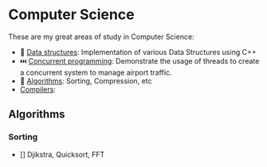 # Computer Science

These are my great areas of study in Computer Science:

- 🧮 [Data structures](https://github.com/flametuner/data-structures): Implementation of various Data Structures using C++
- ⏭️ [Concurrent programming](https://github.com/flametuner/concurrent-airport): Demonstrate the usage of threads to create a concurrent system to manage airport traffic.
- 🧠 [Algorithms](#algorithms): Sorting, Compression, etc
- [Compilers](#compilers): 

## Algorithms

### Sorting

- []
Djikstra, Quicksort, FFT <!-- It must have a README with a visuzilation, the wikipedia for it, the programming language, where it's used, time complexity -->
#